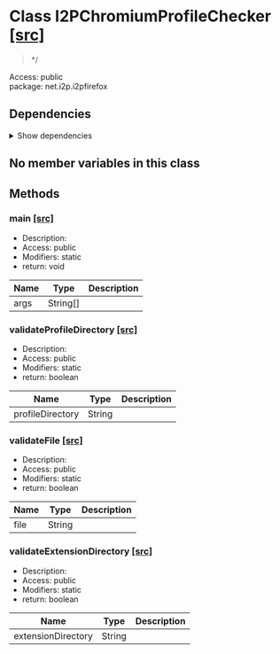 # Class I2PChromiumProfileChecker [[src]](src/java/net/i2p/i2pfirefox/I2PChromiumProfileChecker.java)  

 > */  

Access: public  
package: net.i2p.i2pfirefox  

## Dependencies

<details>  
  <summary>  
    Show dependencies  
  </summary>  
  <ul>  
<li>java.io.File</li>
  </ul>  
</details>  

## No member variables in this class

## Methods

### main [[src]](src/java/net/i2p/i2pfirefox/I2PChromiumProfileChecker.java#L27)

+ Description:   
+ Access: public  
+ Modifiers: static 
+ return: void  

| Name | Type | Description |  
| ----- | ----- | ----- |  
| args | String[] |  |  


### validateProfileDirectory [[src]](src/java/net/i2p/i2pfirefox/I2PChromiumProfileChecker.java#L48)

+ Description:   
+ Access: public  
+ Modifiers: static 
+ return: boolean  

| Name | Type | Description |  
| ----- | ----- | ----- |  
| profileDirectory | String |  |  


### validateFile [[src]](src/java/net/i2p/i2pfirefox/I2PChromiumProfileChecker.java#L79)

+ Description:   
+ Access: public  
+ Modifiers: static 
+ return: boolean  

| Name | Type | Description |  
| ----- | ----- | ----- |  
| file | String |  |  


### validateExtensionDirectory [[src]](src/java/net/i2p/i2pfirefox/I2PChromiumProfileChecker.java#L106)

+ Description:   
+ Access: public  
+ Modifiers: static 
+ return: boolean  

| Name | Type | Description |  
| ----- | ----- | ----- |  
| extensionDirectory | String |  |  


